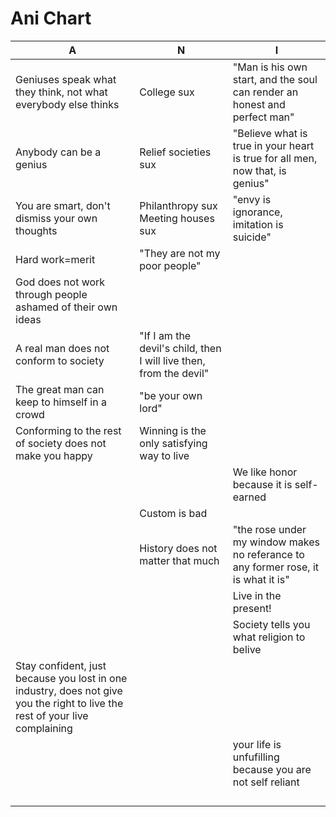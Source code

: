 # Ani Chart

|                   A                      |                      N                         |                          I                       |
|------------------------------------------|------------------------------------------------|--------------------------------------------------|
| Geniuses speak what they think, not what everybody else thinks | College sux              | "Man is his own start, and the soul can render an honest and perfect man" |
| Anybody can be a genius                  | Relief societies sux                           | "Believe what is true in your heart is true for all men, now that, is genius" |
| You are smart, don't dismiss your own thoughts | Philanthropy sux  Meeting houses sux     | "envy is ignorance, imitation is suicide"        |
| Hard work=merit                          | "They are not my poor people"                  |                                                  |
| God does not work through people ashamed of their own ideas |                             |                                                  |
| A real man does not conform to society   | "If I am the devil's child, then I will live then, from the devil" |                              |
| The great man can keep to himself in a crowd | "be your own lord"                         |                                                  |
| Conforming to the rest of society does not make you happy | Winning is the only satisfying way to live     |                                 |
|                                          |                                                | We like honor because it is self-earned          |
|                                          | Custom is bad                                  |                                                  |
|                                          |  History does not matter that much             | "the rose under my window makes no referance to any former rose, it is what it is"       |
|                                          |                                                | Live in the present!                             |
|                                          |                                                | Society tells you what religion to belive        |
| Stay confident, just because you lost in one industry, does not give you the right to live the rest of your live complaining |                                                |                                                  |
|                                          |                                                | your life is unfufilling because you are not self reliant |
|                                          |                                                |                                                  |
|                                          |                                                |                                                  |
|                                          |                                                |                                                  |
|                                          |                                                |                                                  |
